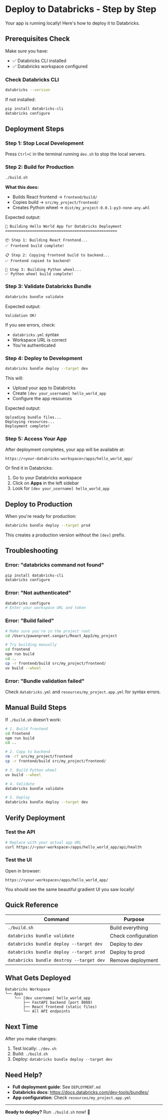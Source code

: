 # Deploy to Databricks - Step by Step

Your app is running locally! Here's how to deploy it to Databricks.

## Prerequisites Check

Make sure you have:
- ✅ Databricks CLI installed
- ✅ Databricks workspace configured

### Check Databricks CLI
```bash
databricks --version
```

If not installed:
```bash
pip install databricks-cli
databricks configure
```

## Deployment Steps

### Step 1: Stop Local Development
Press `Ctrl+C` in the terminal running `dev.sh` to stop the local servers.

### Step 2: Build for Production
```bash
./build.sh
```

**What this does:**
- Builds React frontend → `frontend/build/`
- Copies build → `src/my_project/frontend/`
- Creates Python wheel → `dist/my_project-0.0.1-py3-none-any.whl`

Expected output:
```
🚀 Building Hello World App for Databricks Deployment
==================================================

📦 Step 1: Building React Frontend...
✅ Frontend build complete!

📋 Step 2: Copying frontend build to backend...
✅ Frontend copied to backend!

🐍 Step 3: Building Python wheel...
✅ Python wheel build complete!
```

### Step 3: Validate Databricks Bundle
```bash
databricks bundle validate
```

Expected output:
```
Validation OK!
```

If you see errors, check:
- `databricks.yml` syntax
- Workspace URL is correct
- You're authenticated

### Step 4: Deploy to Development
```bash
databricks bundle deploy --target dev
```

This will:
- Upload your app to Databricks
- Create `[dev your_username] hello_world_app`
- Configure the app resources

Expected output:
```
Uploading bundle files...
Deploying resources...
Deployment complete!
```

### Step 5: Access Your App
After deployment completes, your app will be available at:
```
https://<your-databricks-workspace>/apps/hello_world_app/
```

Or find it in Databricks:
1. Go to your Databricks workspace
2. Click on **Apps** in the left sidebar
3. Look for `[dev your_username] hello_world_app`

## Deploy to Production

When you're ready for production:

```bash
databricks bundle deploy --target prod
```

This creates a production version without the `[dev]` prefix.

## Troubleshooting

### Error: "databricks command not found"
```bash
pip install databricks-cli
databricks configure
```

### Error: "Not authenticated"
```bash
databricks configure
# Enter your workspace URL and token
```

### Error: "Build failed"
```bash
# Make sure you're in the project root
cd /Users/pawanpreet.sangari/React_App3/my_project

# Try building manually
cd frontend
npm run build
cd ..
cp -r frontend/build src/my_project/frontend/
uv build --wheel
```

### Error: "Bundle validation failed"
Check `databricks.yml` and `resources/my_project.app.yml` for syntax errors.

## Manual Build Steps

If `./build.sh` doesn't work:

```bash
# 1. Build frontend
cd frontend
npm run build
cd ..

# 2. Copy to backend
rm -rf src/my_project/frontend
cp -r frontend/build src/my_project/frontend/

# 3. Build Python wheel
uv build --wheel

# 4. Validate
databricks bundle validate

# 5. Deploy
databricks bundle deploy --target dev
```

## Verify Deployment

### Test the API
```bash
# Replace with your actual app URL
curl https://<your-workspace>/apps/hello_world_app/api/health
```

### Test the UI
Open in browser:
```
https://<your-workspace>/apps/hello_world_app/
```

You should see the same beautiful gradient UI you saw locally!

## Quick Reference

| Command | Purpose |
|---------|---------|
| `./build.sh` | Build everything |
| `databricks bundle validate` | Check configuration |
| `databricks bundle deploy --target dev` | Deploy to dev |
| `databricks bundle deploy --target prod` | Deploy to prod |
| `databricks bundle destroy --target dev` | Remove deployment |

## What Gets Deployed

```
Databricks Workspace
└── Apps
    └── [dev username] hello_world_app
        ├── FastAPI backend (port 8080)
        ├── React frontend (static files)
        └── All API endpoints
```

## Next Time

After you make changes:
1. Test locally: `./dev.sh`
2. Build: `./build.sh`
3. Deploy: `databricks bundle deploy --target dev`

## Need Help?

- **Full deployment guide**: See `DEPLOYMENT.md`
- **Databricks docs**: https://docs.databricks.com/dev-tools/bundles/
- **App configuration**: Check `resources/my_project.app.yml`

---

**Ready to deploy?** Run `./build.sh` now! 🚀

